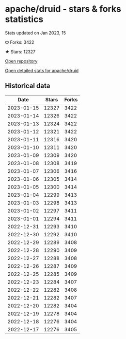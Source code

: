 # apache/druid - stars & forks statistics

Stats updated on Jan 2023, 15

☋ Forks: 3422

★ Stars: 12327

[Open repository](https://github.com/apache/druid)

[Open detailed stats for apache/druid](https://reviewgithub.com/rep/apache/druid)

## Historical data
| Date | Stars | Forks |
|------|-------|-------|
| 2023-01-15 | 12327 | 3422 | 
| 2023-01-14 | 12326 | 3422 | 
| 2023-01-13 | 12324 | 3422 | 
| 2023-01-12 | 12321 | 3422 | 
| 2023-01-11 | 12316 | 3420 | 
| 2023-01-10 | 12311 | 3420 | 
| 2023-01-09 | 12309 | 3420 | 
| 2023-01-08 | 12308 | 3419 | 
| 2023-01-07 | 12306 | 3416 | 
| 2023-01-06 | 12305 | 3414 | 
| 2023-01-05 | 12300 | 3414 | 
| 2023-01-04 | 12299 | 3413 | 
| 2023-01-03 | 12298 | 3413 | 
| 2023-01-02 | 12297 | 3411 | 
| 2023-01-01 | 12294 | 3411 | 
| 2022-12-31 | 12293 | 3410 | 
| 2022-12-30 | 12292 | 3410 | 
| 2022-12-29 | 12289 | 3408 | 
| 2022-12-28 | 12290 | 3409 | 
| 2022-12-27 | 12288 | 3408 | 
| 2022-12-26 | 12287 | 3409 | 
| 2022-12-25 | 12285 | 3409 | 
| 2022-12-23 | 12284 | 3407 | 
| 2022-12-22 | 12282 | 3408 | 
| 2022-12-21 | 12282 | 3407 | 
| 2022-12-20 | 12282 | 3404 | 
| 2022-12-19 | 12278 | 3404 | 
| 2022-12-18 | 12276 | 3404 | 
| 2022-12-17 | 12276 | 3405 | 

